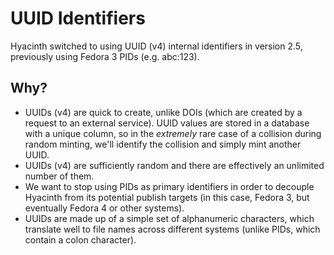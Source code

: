 # UUID Identifiers

Hyacinth switched to using UUID (v4) internal identifiers in version 2.5, previously using Fedora 3 PIDs (e.g. abc:123).

## Why?

- UUIDs (v4) are quick to create, unlike DOIs (which are created by a request to an external service). UUID values are stored in a database with a unique column, so in the *extremely* rare case of a collision during random minting, we'll identify the collision and simply mint another UUID.
- UUIDs (v4) are sufficiently random and there are effectively an unlimited number of them.
- We want to stop using PIDs as primary identifiers in order to decouple Hyacinth from its potential publish targets (in this case, Fedora 3, but eventually Fedora 4 or other systems).
- UUIDs are made up of a simple set of alphanumeric characters, which translate well to file names across different systems (unlike PIDs, which contain a colon character).
